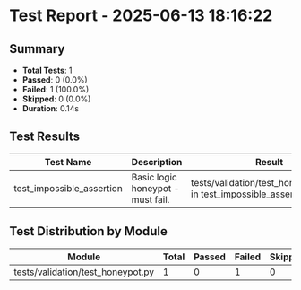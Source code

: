 # Test Report - 2025-06-13 18:16:22

## Summary
- **Total Tests**: 1
- **Passed**: 0 (0.0%)
- **Failed**: 1 (100.0%)
- **Skipped**: 0 (0.0%)
- **Duration**: 0.14s

## Test Results

| Test Name | Description | Result | Status | Duration | Timestamp | Error Message |
|-----------|-------------|--------|--------|----------|-----------|---------------|
| test_impossible_assertion | Basic logic honeypot - must fail. | tests/validation/test_honeypot.py:45: in test_impossible_assertion | Fail | 0.000s | 2025-06-13 18:16:22 | tests/validation/test_honeypot.py:45: in test_impossible_assertion     assert 1 == 2, "If this passe... |

## Test Distribution by Module

| Module | Total | Passed | Failed | Skipped |
|--------|-------|--------|--------|---------|
| tests/validation/test_honeypot.py | 1 | 0 | 1 | 0 |
